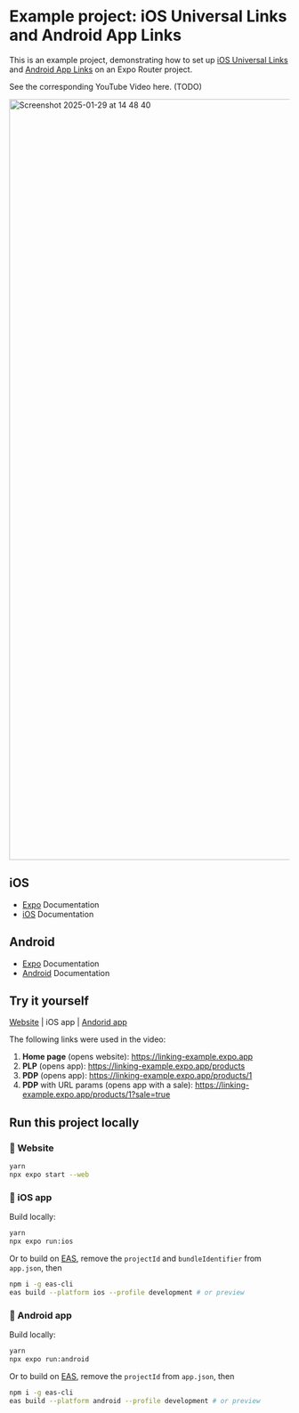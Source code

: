 # Example project: iOS Universal Links and Android App Links

This is an example project, demonstrating how to set up [iOS Universal Links](https://docs.expo.dev/linking/ios-universal-links/) and [Android App Links](https://docs.expo.dev/linking/android-app-links/) on an Expo Router project.

See the corresponding YouTube Video here. (TODO)

<img width="1368" alt="Screenshot 2025-01-29 at 14 48 40" src="https://github.com/user-attachments/assets/0bb6326c-a3e0-4bbe-94b7-05604c552261" />


## iOS

- [Expo](https://docs.expo.dev/linking/ios-universal-links/) Documentation
- [iOS](https://developer.apple.com/documentation/xcode/supporting-universal-links-in-your-app) Documentation

## Android

- [Expo](https://docs.expo.dev/linking/android-app-links/) Documentation
- [Android](https://developer.android.com/training/app-links) Documentation

## Try it yourself

[Website](https://linking-example.expo.app) | iOS app | [Andorid app](https://expo.dev/accounts/expokadi/projects/linking-example/builds/7c4b06ca-8914-4bf1-94ed-c6b76b706c88)

The following links were used in the video:

1. **Home page** (opens website): https://linking-example.expo.app
2. **PLP** (opens app): https://linking-example.expo.app/products
3. **PDP** (opens app): https://linking-example.expo.app/products/1
4. **PDP** with URL params (opens app with a sale): https://linking-example.expo.app/products/1?sale=true

## Run this project locally

### 🔗 Website
```sh
yarn
npx expo start --web
```

### 🍏 iOS app

Build locally:

```sh
yarn
npx expo run:ios
```

Or to build on [EAS](https://docs.expo.dev/build/introduction/), remove the `projectId` and `bundleIdentifier` from `app.json`, then
```sh
npm i -g eas-cli
eas build --platform ios --profile development # or preview
```

### 🤖 Android app

Build locally:

```sh
yarn
npx expo run:android
```

Or to build on [EAS](https://docs.expo.dev/build/introduction/), remove the `projectId` from `app.json`, then
```sh
npm i -g eas-cli
eas build --platform android --profile development # or preview
```
